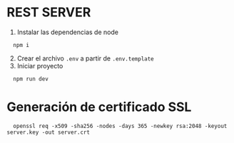 # REST SERVER

1. Instalar las dependencias de node
```
  npm i
```
2. Crear el archivo `.env` a partir de `.env.template`
3. Iniciar proyecto
```
  npm run dev
```


# Generación de certificado SSL
```
  openssl req -x509 -sha256 -nodes -days 365 -newkey rsa:2048 -keyout server.key -out server.crt
```